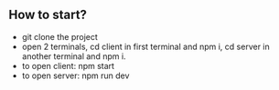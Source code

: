 ## How to start?
* git clone the project
* open 2 terminals, cd client in first terminal and npm i, cd server in another terminal and npm i.
* to open client: npm start
* to open server: npm run dev

